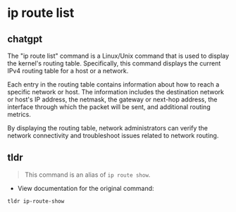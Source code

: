 # ip route list 
## chatgpt 
The "ip route list" command is a Linux/Unix command that is used to display the kernel's routing table. Specifically, this command displays the current IPv4 routing table for a host or a network. 

Each entry in the routing table contains information about how to reach a specific network or host. The information includes the destination network or host's IP address, the netmask, the gateway or next-hop address, the interface through which the packet will be sent, and additional routing metrics.

By displaying the routing table, network administrators can verify the network connectivity and troubleshoot issues related to network routing. 

## tldr 
 
> This command is an alias of `ip route show`.

- View documentation for the original command:

`tldr ip-route-show`
